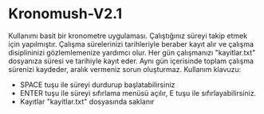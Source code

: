 # Kronomush-V2.1
Kullanımı basit bir kronometre uygulaması. Çalıştığınız süreyi takip etmek için yapılmıştır. Çalışma sürelerinizi tarihleriyle beraber kayıt alır ve çalışma disiplininizi gözlemlemenize yardımcı olur.
Her gün çalışmanızı "kayitlar.txt" dosyanıza süresi ve tarihiyle kayıt eder. Aynı gün içerisinde toplam çalışma sürenizi kaydeder, aralık vermeniz sorun oluşturmaz.
Kullanım klavuzu:
- SPACE tuşu ile süreyi durdurup başlatabilirsiniz
- ENTER tuşu ile süreyi sıfırlama menüsü açılır, E tuşu ile sıfırlayabilirsiniz.
- Kayıtlar "kayitlar.txt" dosyasında saklanır
